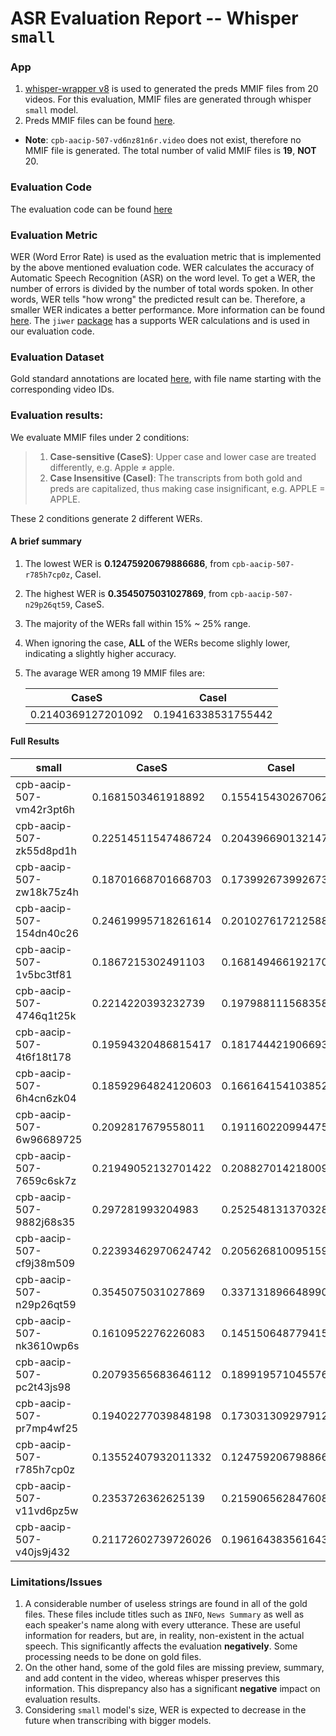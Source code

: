 # ASR Evaluation Report  -- Whisper `small`

### App
1. [whisper-wrapper v8](https://github.com/clamsproject/app-whisper-wrapper/tree/v8)  is used to generated the preds MMIF files from 20 videos. For this evaluation, MMIF files are generated through whisper `small` model.
2. Preds MMIF files can be found [here](https://github.com/clamsproject/aapb-evaluations/tree/asr-new-eval/asr_eval/preds%40whisper-wrapper-small%40aapb-collaboration-21).
* **Note**: `cpb-aacip-507-vd6nz81n6r.video` does not exist, therefore no MMIF file is generated. The total number of valid MMIF files is **19**, **NOT** 20.

### Evaluation Code
The evaluation code can be found [here](https://github.com/clamsproject/aapb-evaluations/tree/asr-new-eval/asr_eval)

### Evaluation Metric
WER (Word Error Rate) is used as the evaluation metric that is implemented by 
the above mentioned evaluation code. WER calculates the accuracy of Automatic 
Speech Recognition (ASR) on the word level. To get a WER, the number of errors 
is divided by the number of total words spoken. In other words, WER tells 
"how wrong" the predicted result can be. Therefore, a smaller WER indicates a 
better performance. More information can be found [here](https://en.wikipedia.org/wiki/Word_error_rate).
The `jiwer` [package](https://jitsi.github.io/jiwer/) has a supports WER 
calculations and is used in our evaluation code.

### Evaluation Dataset
Gold standard annotations are located [here](https://github.com/clamsproject/aapb-collaboration/tree/89b8b123abbd4a9a67c525cc480173b52e0d05f0/21), with file name starting with the corresponding video IDs.

### Evaluation results: 
We evaluate MMIF files under 2 conditions:
>1. **Case-sensitive (CaseS)**: Upper case and lower case are treated differently, e.g. Apple ≠ apple. 
>2. **Case Insensitive (CaseI)**: The transcripts from both gold and preds are capitalized, thus making case insignificant, e.g. APPLE = APPLE.

These 2 conditions generate 2 different WERs.

#### A brief summary
1. The lowest WER is **0.12475920679886686**, from `cpb-aacip-507-r785h7cp0z`, CaseI.
2. The highest WER is **0.3545075031027869**, from `cpb-aacip-507-n29p26qt59`, CaseS.
3. The majority of the WERs fall within 15% ~ 25% range.
4. When ignoring the case, **ALL** of the WERs become slighly lower, indicating a slightly higher accuracy.
5. The avarage WER among 19 MMIF files are:
   
    | CaseS | CaseI |
    |:-----:| :---: |
    | 0.2140369127201092 |   0.19416338531755442    |

#### Full Results
| small                    | CaseS              | CaseI              |
|--------------------------|---------------------|---------------------|
| cpb-aacip-507-vm42r3pt6h | 0.1681503461918892  | 0.1554154302670623  |
| cpb-aacip-507-zk55d8pd1h | 0.22514511547486724 | 0.2043966901321477  |
| cpb-aacip-507-zw18k75z4h | 0.18701668701668703 | 0.17399267399267399 |
| cpb-aacip-507-154dn40c26 | 0.24619995718261614 | 0.2010276172125883  |
| cpb-aacip-507-1v5bc3tf81 | 0.1867215302491103  | 0.16814946619217083 |
| cpb-aacip-507-4746q1t25k | 0.2214220393232739  | 0.1979881115683585  |
| cpb-aacip-507-4t6f18t178 | 0.19594320486815417 | 0.1817444219066937  |
| cpb-aacip-507-6h4cn6zk04 | 0.18592964824120603 | 0.1661641541038526  |
| cpb-aacip-507-6w96689725 | 0.2092817679558011  | 0.19116022099447513 |
| cpb-aacip-507-7659c6sk7z | 0.21949052132701422 | 0.20882701421800948 |
| cpb-aacip-507-9882j68s35 | 0.297281993204983   | 0.25254813137032844 |
| cpb-aacip-507-cf9j38m509 | 0.22393462970624742 | 0.2056268100951593  |
| cpb-aacip-507-n29p26qt59 | 0.3545075031027869  | 0.3371318966489902  |
| cpb-aacip-507-nk3610wp6s | 0.1610952276226083  | 0.145150648779415   |
| cpb-aacip-507-pc2t43js98 | 0.20793565683646112 | 0.1899195710455764  |
| cpb-aacip-507-pr7mp4wf25 | 0.19402277039848198 | 0.17303130929791272 |
| cpb-aacip-507-r785h7cp0z | 0.13552407932011332 | 0.12475920679886686 |
| cpb-aacip-507-v11vd6pz5w | 0.2353726362625139  | 0.21590656284760845 |
| cpb-aacip-507-v40js9j432 | 0.21172602739726026 | 0.19616438356164384 |

### Limitations/Issues
1. A considerable number of useless strings are found in all of the gold files. These files include titles such as `INFO`, `News Summary` as well as each speaker's name along with every utterance. These are useful information for readers, but are, in reality, non-existent in the actual speech. This significantly affects the evaluation **negatively**. Some processing needs to be done on gold files.
2. On the other hand, some of the gold files are missing preview, summary, and add content in the video, whereas whisper preserves this information. This disprepancy also has a significant **negative** impact on evaluation results. 
4. Considering `small` model's size, WER is expected to decrease in the future when transcribing with bigger models.